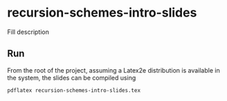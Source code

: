 # recursion-schemes-intro-slides

Fill description

## Run

From the root of the project, assuming a Latex2e distribution is available in the system, the slides can be compiled using

```
pdflatex recursion-schemes-intro-slides.tex
```

